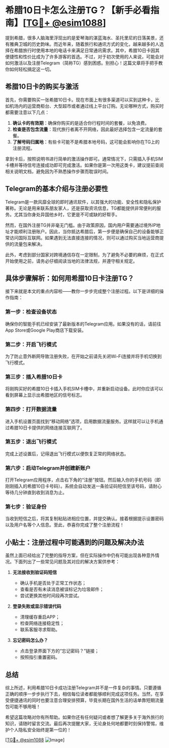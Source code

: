 # 希腊10日卡怎么注册TG？【新手必看指南】[[TG💪+ @esim1088](https://t.me/s/esim1088)]

提到希腊，很多人脑海里浮现出的是爱琴海的湛蓝海水、圣托里尼的日落美景，还有雅典卫城的历史韵味。而近年来，随着旅行和通讯方式的变化，越来越多的人选择在希腊旅行时使用本地的电话卡来满足日常通讯需求。其中，希腊10日卡因其便捷性和性价比成为了许多游客的首选。不过，对于初次使用的人来说，可能会对如何激活以及注册Telegram（简称TG）感到困惑。别担心！这篇文章将手把手教你如何轻松搞定这一切。

## 希腊10日卡的购买与激活

首先，你需要购买一张希腊10日卡。现在市面上有很多渠道可以买到这种卡，比如机场内的运营商柜台、大型超市或者通过线上平台订购。无论哪种方式，购买时都需要注意以下几点：

1. **确认卡的有效期**：确保你购买的是适合你行程时间的套餐，以免浪费。
2. **检查是否包含流量**：现代旅行者离不开网络，因此最好选择包含一定流量的套餐。
3. **了解号码归属地**：有些卡可能不是希腊本地号码，这可能会影响你在TG上的注册流程。

拿到卡后，按照说明书进行简单的激活操作即可。通常情况下，只需插入手机SIM卡槽并等待信号连接成功即可完成激活。如果你是第一次用这类卡，建议提前查阅相关说明文档，避免因为不熟悉操作步骤而耽误时间。

## Telegram的基本介绍与注册必要性

Telegram是一款风靡全球的即时通讯软件，以其强大的功能、安全性和隐私保护著称。无论是用来联系朋友家人，还是获取资讯信息，TG都能提供非常便利的服务。尤其当你身处异国他乡时，它更是不可或缺的好帮手。

然而，在国外注册TG并非毫无门槛。由于政策原因，国内用户需要通过境外IP地址才能顺利注册账户。因此，当你抵达希腊后，第一步便是确保自己的设备能够正常访问国际互联网。如果遇到无法直接连接的情况，则可以通过购买当地运营商提供的流量包来解决。

此外，考虑到部分国家对跨境通信存在一定限制，为了避免不必要的麻烦，在正式开始使用之前，请务必仔细阅读当地的法律法规，并遵守相关规定。

## 具体步骤解析：如何用希腊10日卡注册TG？

接下来就是本文的重点内容啦——教你一步步完成整个注册过程。以下是详细的操作指南：

### 第一步：检查设备状态
确保你的智能手机已经安装了最新版本的Telegram应用。如果没有的话，请前往App Store或Google Play商店下载安装。

### 第二步：开启飞行模式
为了防止意外断网导致注册失败，在开始之前请先关闭Wi-Fi连接并将手机切换到飞行模式。

### 第三步：插入希腊10日卡
将刚购买好的希腊10日卡插入手机SIM卡槽中，并重新启动设备。此时你应该可以看到屏幕上显示出希腊地区的信号标志。

### 第四步：打开数据流量
进入手机设置页面找到“移动网络”选项，启用数据流量服务。这样就可以让手机通过希腊10日卡提供的网络连接互联网了。

### 第五步：退出飞行模式
完成上述设置后，记得退出飞行模式以便恢复正常的网络状态。

### 第六步：启动Telegram并创建新账户
打开Telegram应用程序，点击右下角的“注册”按钮。然后输入你的手机号码（即刚刚插入的希腊10日卡号码）。系统会自动发送一条验证码短信至该号码，请耐心等待几分钟直到收到消息为止。

### 第七步：验证身份
当收到短信之后，将其复制粘贴进相应位置，并提交确认。接着根据提示设置密码以及用户名等个人信息。至此，恭喜你完成了整个注册流程！

## 小贴士：注册过程中可能遇到的问题及解决办法

虽然上面已经给出了完整的指导方案，但在实际操作中仍有可能出现各种意外情况。下面列出了一些常见问题及其对应的解决方案供参考：

1. **无法接收到验证码短信**
   - 确认手机是否处于正常工作状态；
   - 查看是否有未读消息被误标记为垃圾邮件；
   - 尝试更换其他时间段再次尝试。

2. **登录失败或显示错误代码**
   - 清理缓存重启APP；
   - 检查网络连接稳定性；
   - 联系客服寻求帮助。

3. **忘记密码怎么办？**
   - 点击登录界面下方的“忘记密码？”链接；
   - 按照指引重置密码。

## 总结

综上所述，利用希腊10日卡成功注册Telegram并不是一件复杂的事情。只要遵循正确的顺序一步步执行下去，相信每位读者都能够顺利完成这项任务。当然，在享受便捷通讯的同时也要注意合理安排预算，毕竟长期在国外生活的话单靠短期流量包可能不够用哦！

希望这篇攻略对你有所帮助。如果你还有任何疑问或者想了解更多关于海外旅行的知识，请随时留言交流。最后再次提醒大家，无论身处何地都要时刻保持警惕，维护个人隐私安全始终是第一位的！

[[TG💪+ @esim1088](https://t.me/s/esim1088) ![Image](https://i.postimg.cc/4NQfJmqS/Snipaste-2025-05-13-00-14-12.png)]